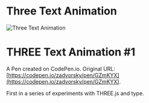 # Three Text Animation
![Three Text Animation](https://i.imgur.com/Xrzqrzy.png)


# THREE Text Animation #1

A Pen created on CodePen.io. Original URL: [https://codepen.io/zadvorsky/pen/GZmKYX](https://codepen.io/zadvorsky/pen/GZmKYX).

First in a series of experiments with THREE.js and type.
